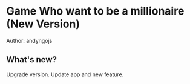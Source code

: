 # Game Who want to be a millionaire (New Version)

Author: andyngojs

## What's new?
Upgrade version. Update app and new feature.

